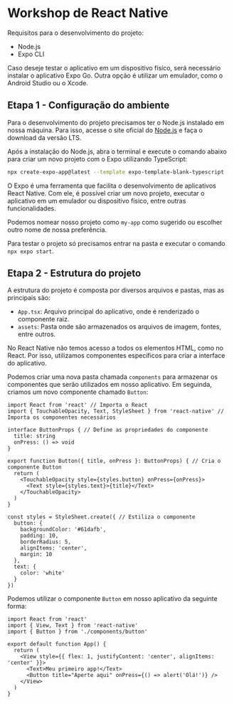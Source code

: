 # Workshop de React Native

Requisitos para o desenvolvimento do projeto:

- Node.js
- Expo CLI

Caso deseje testar o aplicativo em um dispositivo físico, será necessário instalar o aplicativo Expo Go. Outra opção é utilizar um emulador, como o Android Studio ou o Xcode.

## Etapa 1 - Configuração do ambiente

Para o desenvolvimento do projeto precisamos ter o Node.js instalado em nossa máquina. Para isso, acesse o site oficial do [Node.js](https://nodejs.org/en/) e faça o download da versão LTS.

Após a instalação do Node.js, abra o terminal e execute o comando abaixo para criar um novo projeto com o Expo utilizando TypeScript:

```bash
npx create-expo-app@latest --template expo-template-blank-typescript
```

O Expo é uma ferramenta que facilita o desenvolvimento de aplicativos React Native. Com ele, é possível criar um novo projeto, executar o aplicativo em um emulador ou dispositivo físico, entre outras funcionalidades.

Podemos nomear nosso projeto como `my-app` como sugerido ou escolher outro nome de nossa preferência.

Para testar o projeto só precisamos entrar na pasta e executar o comando `npx expo start`.

## Etapa 2 - Estrutura do projeto

A estrutura do projeto é composta por diversos arquivos e pastas, mas as principais são:

- `App.tsx`: Arquivo principal do aplicativo, onde é renderizado o componente raiz.
- `assets`: Pasta onde são armazenados os arquivos de imagem, fontes, entre outros.

No React Native não temos acesso a todos os elementos HTML, como no React. Por isso, utilizamos componentes específicos para criar a interface do aplicativo.

Podemos criar uma nova pasta chamada `components` para armazenar os componentes que serão utilizados em nosso aplicativo. Em seguinda, criamos um novo componente chamado `Button`:

```tsx
import React from 'react' // Importa o React
import { TouchableOpacity, Text, StyleSheet } from 'react-native' // Importa os componentes necessários

interface ButtonProps { // Define as propriedades do componente
  title: string
  onPress: () => void
}

export function Button({ title, onPress }: ButtonProps) { // Cria o componente Button
  return (
    <TouchableOpacity style={styles.button} onPress={onPress}>
      <Text style={styles.text}>{title}</Text>
    </TouchableOpacity>
  )
}

const styles = StyleSheet.create({ // Estiliza o componente
  button: {
    backgroundColor: '#61dafb',
    padding: 10,
    borderRadius: 5,
    alignItems: 'center',
    margin: 10
  },
  text: {
    color: 'white'
  }
})
```

Podemos utilizar o componente `Button` em nosso aplicativo da seguinte forma:

```tsx
import React from 'react'
import { View, Text } from 'react-native'
import { Button } from './components/button'

export default function App() {
  return (
    <View style={{ flex: 1, justifyContent: 'center', alignItems: 'center' }}>
      <Text>Meu primeiro app!</Text>
      <Button title="Aperte aqui" onPress={() => alert('Olá!')} />
    </View>
  )
}
```
